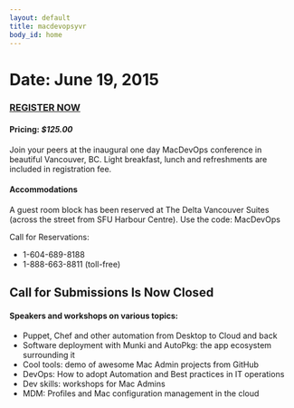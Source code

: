 ```yaml
---
layout: default
title: macdevopsyvr
body_id: home
---
```


# Date: June 19, 2015

### [REGISTER NOW](http://cars-ebmsweb.its.sfu.ca/reg/reg_p1_form.aspx?oc=05&ct=MECS-1&eventid=21141)

#### Pricing: _$125.00_


Join your peers at the inaugural one day MacDevOps conference in beautiful Vancouver, BC. Light breakfast, lunch and refreshments are included in registration fee.

#### Accommodations

A guest room block has been reserved at The Delta Vancouver Suites (across the street from SFU Harbour Centre). Use the code: MacDevOps

Call for Reservations:
* 1-604-689-8188
* 1-888-663-8811 (toll-free)

## Call for Submissions Is Now Closed


#### Speakers and workshops on various topics:

* Puppet, Chef and other automation from Desktop to Cloud and back
* Software deployment with Munki and AutoPkg: the app ecosystem surrounding it
* Cool tools: demo of awesome Mac Admin projects from GitHub
* DevOps: How to adopt Automation and Best practices in IT operations
* Dev skills: workshops for Mac Admins
* MDM: Profiles and Mac configuration management in the cloud

